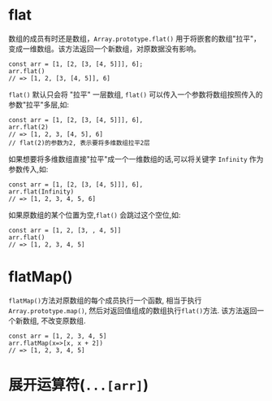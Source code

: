 # flat 
数组的成员有时还是数组，`Array.prototype.flat()` 用于将嵌套的数组"拉平"，变成一维数组。该方法返回一个新数组，对原数据没有影响。

```
const arr = [1, [2, [3, [4, 5]]], 6];
arr.flat()
// => [1, 2, [3, [4, 5]], 6]
```
`flat()` 默认只会将 "拉平" 一层数组, `flat()` 可以传入一个参数将数组按照传入的参数"拉平"多层,如:
```
const arr = [1, [2, [3, [4, 5]]], 6],
arr.flat(2)
// => [1, 2, 3, [4, 5], 6]
// flat(2)的参数为2, 表示要将多维数组拉平2层
```
如果想要将多维数组直接"拉平"成一个一维数组的话,可以将关键字 `Infinity` 作为参数传入,如:
```
const arr = [1, [2, [3, [4, 5]]], 6],
arr.flat(Infinity)
// => [1, 2, 3, 4, 5, 6]
```
如果原数组的某个位置为空,`flat()` 会跳过这个空位,如:
```
const arr = [1, 2, [3, , 4, 5]]
arr.flat()
// => [1, 2, 3, 4, 5]
```
# flatMap()
`flatMap()`方法对原数组的每个成员执行一个函数, 相当于执行`Array.prototype.map()`, 然后对返回值组成的数组执行`flat()`方法. 该方法返回一个新数组, 不改变原数组.
```
const arr = [1, 2, 3, 4, 5]
arr.flatMap(x=>[x, x + 2])
// => [1, 2, 3, 4, 5]
```
# 展开运算符(`...[arr]`)